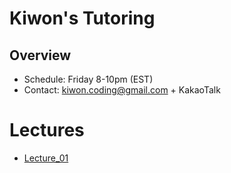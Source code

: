 # Kiwon's Tutoring
## Overview
* Schedule: Friday 8-10pm (EST)
* Contact: kiwon.coding@gmail.com + KakaoTalk

# Lectures
* [Lecture_01](lectures/lecture_01.md)

